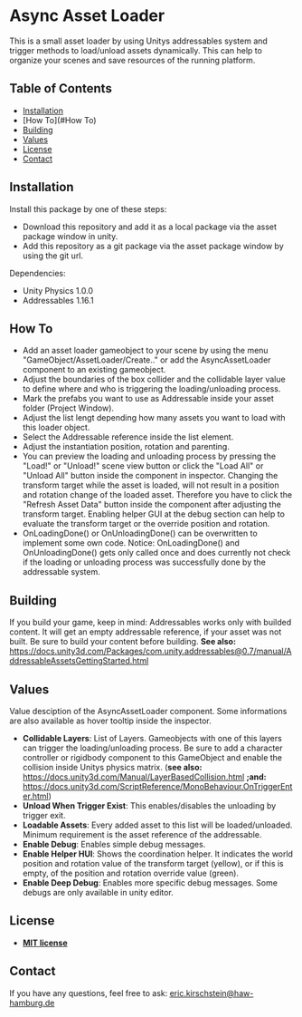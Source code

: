 # Async Asset Loader

This is a small asset loader by using Unitys addressables system and trigger methods to load/unload assets dynamically. This can help to organize your scenes and save resources of the running platform. 

## Table of Contents

- [Installation](#Installation)
- [How To](#How To)
- [Building](#Building)
- [Values](#Values)
- [License](#License)
- [Contact](#Contact)

## Installation
Install this package by one of these steps:
- Download this repository and add it as a local package via the asset package window in unity.
- Add this repository as a git package via the asset package window by using the git url.

Dependencies:
- Unity Physics 1.0.0
- Addressables 1.16.1

## How To

- Add an asset loader gameobject to your scene by using the menu "GameObject/AssetLoader/Create.." or add the AsyncAssetLoader component to an existing gameobject.
- Adjust the boundaries of the box collider and the collidable layer value to define where and who is triggering the loading/unloading process.
- Mark the prefabs you want to use as Addressable inside your asset folder (Project Window).
- Adjust the list lengt depending how many assets you want to load with this loader object.
- Select the Addressable reference inside the list element.
- Adjust the instantiation position, rotation and parenting.
- You can preview the loading and unloading process by pressing the "Load!" or "Unload!" scene view button or click the "Load All" or "Unload All" button inside the component in inspector. Changing the transform target while the asset is loaded, will not result in a position and rotation change of the loaded asset. Therefore you have to click the "Refresh Asset Data" button inside the component after adjusting the transform target. Enabling helper GUI at the debug section can help to evaluate the transform target or the override position and rotation.
- OnLoadingDone() or OnUnloadingDone() can be overwritten to implement some own code. Notice: OnLoadingDone() and OnUnloadingDone() gets only called once and does currently not check if the loading or unloading process was successfully done by the addressable system.

## Building
If you build your game, keep in mind:
Addressables works only with builded content. It will get an empty addressable reference, if your asset was not built. Be sure to build your content before building.
**See also:** https://docs.unity3d.com/Packages/com.unity.addressables@0.7/manual/AddressableAssetsGettingStarted.html

## Values
Value desciption of the AsyncAssetLoader component. Some informations are also available as hover tooltip inside the inspector.

- **Collidable Layers**: List of Layers. Gameobjects with one of this layers can trigger the loading/unloading process. Be sure to add a character controller or rigidbody component to this GameObject and enable the collision inside Unitys physics matrix. (**see also:** https://docs.unity3d.com/Manual/LayerBasedCollision.html **;and:** https://docs.unity3d.com/ScriptReference/MonoBehaviour.OnTriggerEnter.html)
- **Unload When Trigger Exist**: This enables/disables the unloading by trigger exit.
- **Loadable Assets**: Every added asset to this list will be loaded/unloaded. Minimum requirement is the asset reference of the addressable.
- **Enable Debug**: Enables simple debug messages.
- **Enable Helper HUI**: Shows the coordination helper. It indicates the world position and rotation value of the transform target (yellow), or if this is empty, of the position and rotation override value (green).
- **Enable Deep Debug**: Enables more specific debug messages. Some debugs are only available in unity editor.

## License
- **[MIT license](http://opensource.org/licenses/mit-license.php)**

## Contact
If you have any questions, feel free to ask: eric.kirschstein@haw-hamburg.de